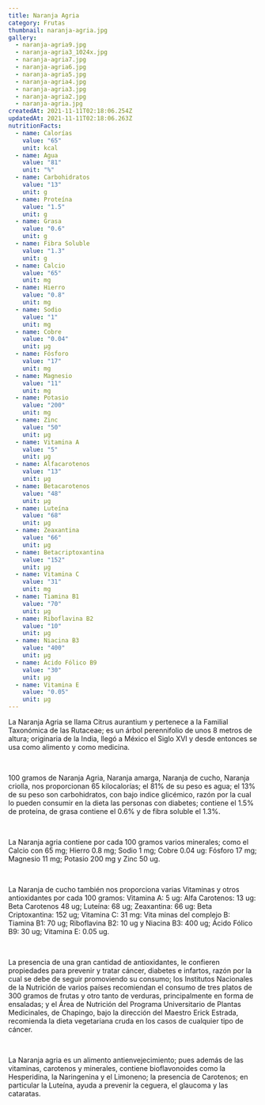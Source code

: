 ```yaml
---
title: Naranja Agria
category: Frutas
thumbnail: naranja-agria.jpg
gallery:
  - naranja-agria9.jpg
  - naranja-agria3_1024x.jpg
  - naranja-agria7.jpg
  - naranja-agria6.jpg
  - naranja-agria5.jpg
  - naranja-agria4.jpg
  - naranja-agria3.jpg
  - naranja-agria2.jpg
  - naranja-agria.jpg
createdAt: 2021-11-11T02:18:06.254Z
updatedAt: 2021-11-11T02:18:06.263Z
nutritionFacts:
  - name: Calorías
    value: "65"
    unit: kcal
  - name: Agua
    value: "81"
    unit: "%"
  - name: Carbohidratos
    value: "13"
    unit: g
  - name: Proteína
    value: "1.5"
    unit: g
  - name: Grasa
    value: "0.6"
    unit: g
  - name: Fibra Soluble
    value: "1.3"
    unit: g
  - name: Calcio
    value: "65"
    unit: mg
  - name: Hierro
    value: "0.8"
    unit: mg
  - name: Sodio
    value: "1"
    unit: mg
  - name: Cobre
    value: "0.04"
    unit: µg
  - name: Fósforo
    value: "17"
    unit: mg
  - name: Magnesio
    value: "11"
    unit: mg
  - name: Potasio
    value: "200"
    unit: mg
  - name: Zinc
    value: "50"
    unit: µg
  - name: Vitamina A
    value: "5"
    unit: µg
  - name: Alfacarotenos
    value: "13"
    unit: µg
  - name: Betacarotenos
    value: "48"
    unit: µg
  - name: Luteína
    value: "68"
    unit: µg
  - name: Zeaxantina
    value: "66"
    unit: µg
  - name: Betacriptoxantina
    value: "152"
    unit: µg
  - name: Vitamina C
    value: "31"
    unit: mg
  - name: Tiamina B1
    value: "70"
    unit: µg
  - name: Riboflavina B2
    value: "10"
    unit: µg
  - name: Niacina B3
    value: "400"
    unit: µg
  - name: Ácido Fólico B9
    value: "30"
    unit: µg
  - name: Vitamina E
    value: "0.05"
    unit: µg
---
```

La Naranja Agria se llama Citrus aurantium y pertenece a la Familial Taxonómica de las Rutaceae; es un árbol perennifolio de unos 8 metros de altura; originaria de la India, llegó a México el Siglo XVI y desde entonces se usa como alimento y como medicina.

<br/>

100 gramos de Naranja Agria, Naranja amarga, Naranja de cucho, Naranja criolla, nos proporcionan 65 kilocalorías; el 81% de su peso es agua; el 13% de su peso son carbohidratos, con bajo indice glicémico, razón por la cual lo pueden consumir en la dieta las personas con diabetes; contiene el 1.5% de proteína, de grasa contiene el 0.6% y de fibra soluble el 1.3%.

<br/>

La Naranja agria contiene por cada 100 gramos varios minerales; como el Calcio con 65 mg; Hierro 0.8 mg; Sodio 1 mg; Cobre 0.04 ug: Fósforo 17 mg; Magnesio 11 mg; Potasio 200 mg y Zinc 50 ug.

<br/>

La Naranja de cucho también nos proporciona varias Vitaminas y otros antioxidantes por cada 100 gramos: Vitamina A: 5 ug: Alfa Carotenos: 13 ug: Beta Carotenos 48 ug; Luteína: 68 ug; Zeaxantina: 66 ug: Beta Criptoxantina: 152 ug; Vitamina C: 31 mg: Vita minas del complejo B: Tiamina B1: 70 ug; Riboflavina B2: 10 ug y Niacina B3: 400 ug; Ácido Fólico B9: 30 ug; Vitamina E: 0.05 ug.

<br/>

La presencia de una gran cantidad de antioxidantes, le confieren propiedades para prevenir y tratar cáncer, diabetes e infartos, razón por la cual se debe de seguir promoviendo su consumo; los Institutos Nacionales de la Nutrición de varios países recomiendan el consumo de tres platos de 300 gramos de frutas y otro tanto de verduras, principalmente en forma de ensaladas; y el Área de Nutrición del Programa Universitario de Plantas Medicinales, de Chapingo, bajo la dirección del Maestro Erick Estrada, recomienda la dieta vegetariana cruda en los casos de cualquier tipo de cáncer.

<br/>

La Naranja agria es un alimento antienvejecimiento; pues además de las vitaminas, carotenos y minerales, contiene bioflavonoides como la Hesperidina, la Naringenina y el Limoneno; la presencia de Carotenos; en particular la Luteína, ayuda a prevenir la ceguera, el glaucoma y las cataratas.